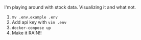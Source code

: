 
I'm playing around with stock data. Visualizing it and what not.
1. `mv .env.example .env`
1. Add api key with `vim .env` 
1. `docker-compose up`
1. Make it RAIN!!
